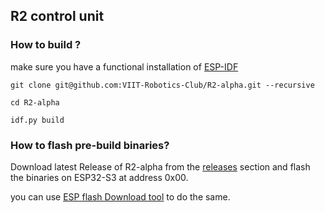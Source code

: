 ## R2 control unit 

### How to build ?
make sure you have a functional installation of [ESP-IDF](https://docs.espressif.com/projects/esp-idf/en/stable/esp32/get-started/index.html#installation)

   ```
  git clone git@github.com:VIIT-Robotics-Club/R2-alpha.git --recursive

   ```
   ```
   cd R2-alpha 

   ```
   ```
   idf.py build

   ```


### How to flash pre-build binaries?
Download latest Release of R2-alpha from the [releases](https://github.com/VIIT-Robotics-Club/R2-alpha/releases) section and flash the binaries on ESP32-S3 at address 0x00.

you can use [ESP flash Download tool](https://www.espressif.com/en/support/download/other-tools) to do the same.
